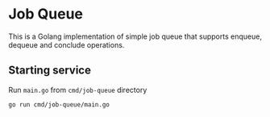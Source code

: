 # Job Queue

This is a Golang implementation of simple job queue that supports enqueue, dequeue and conclude operations.

## Starting service

Run `main.go` from `cmd/job-queue` directory

```
go run cmd/job-queue/main.go
```

